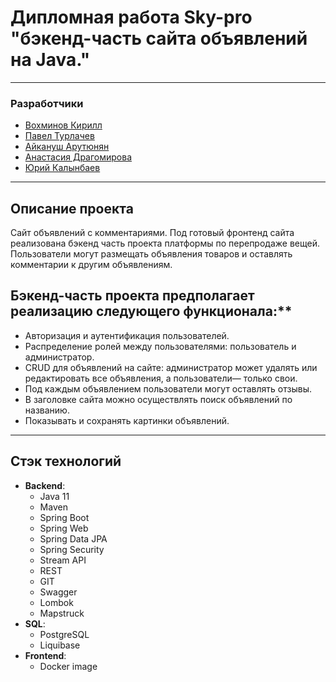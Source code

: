 
# Дипломная работа Sky-pro "бэкенд-часть сайта объявлений на Java."


---
### Разработчики
- [Вохминов Кирилл](https://github.com/KaerLaende)
- [Павел Турлачев](https://github.com/turchev)
- [Айкануш Арутюнян](https://github.com/rafaelovna)
- [Анастасия Драгомирова](https://github.com/finariny)
- [Юрий Калынбаев](https://github.com/YURIYKALYNBAEV)

---
## Описание проекта
Сайт объявлений с комментариями.
Под готовый фронтенд сайта реализована бэкенд часть проекта платформы по перепродаже вещей.
Пользователи могут размещать объявления товаров и оставлять комментарии к другим объявлениям.


## Бэкенд-часть проекта предполагает реализацию следующего функционала:**

- Авторизация и аутентификация пользователей.
- Распределение ролей между пользователями: пользователь и администратор.
- CRUD для объявлений на сайте: администратор может удалять или редактировать все объявления, а пользователи— только свои.
- Под каждым объявлением пользователи могут оставлять отзывы.
- В заголовке сайта можно осуществлять поиск объявлений по названию.
- Показывать и сохранять картинки объявлений.

---
## Стэк технологий
* **Backend**:
    - Java 11
    - Maven
    - Spring Boot
    - Spring Web
    - Spring Data JPA
    - Spring Security
    - Stream API
    - REST
    - GIT
    - Swagger
    - Lombok
    - Mapstruck
* **SQL**:
    - PostgreSQL
    - Liquibase
* **Frontend**:
    - Docker image
